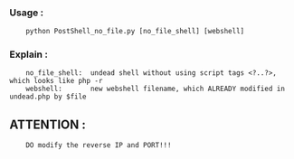 ### Usage :  
        

```python
    python PostShell_no_file.py [no_file_shell] [webshell]  
```

### Explain :  
        

```
    no_file_shell:  undead shell without using script tags <?..?>, which looks like php -r  
    webshell:       new webshell filename, which ALREADY modified in undead.php by $file
```

  

## ATTENTION :  
        DO modify the reverse IP and PORT!!!
